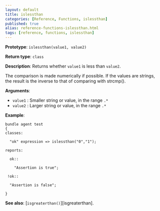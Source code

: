 ```yaml
---
layout: default
title: islessthan
categories: [Reference, Functions, islessthan]
published: true
alias: reference-functions-islessthan.html
tags: [reference, functions, islessthan]
---
```


**Prototype**: `islessthan(value1, value2)`

**Return type**: `class`

**Description**: Returns whether `value1` is less than `value2`.

The comparison is made numerically if possible. If the values are
strings, the result is the inverse to that of comparing with strcmp().

**Arguments**:

* `value1` : Smaller string or value, in the range `.*`
* `value2` : Larger string or value, in the range `.*`

**Example**:

```cf3
bundle agent test
{
classes:

  "ok" expression => islessthan("0","1");

reports:

  ok::

    "Assertion is true";

 !ok::

  "Assertion is false";

}
```

**See also**: [`isgreaterthan()`][isgreaterthan].
